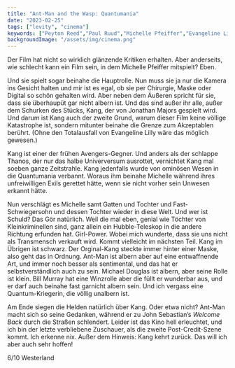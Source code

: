 ```yaml
---
title: "Ant-Man and the Wasp: Quantumania"
date: "2023-02-25"
tags: ["levity", "cinema"]
keywords: ["Peyton Reed","Paul Ruud","Michelle Pfeiffer","Evangeline Lilly","","Anthony Hopkins"]
backgroundImage: "/assets/img/cinema.png"
---
```

Der Film hat nicht so wirklich glänzende Kritiken erhalten. Aber anderseits, wie schlecht kann ein Film sein, in dem Michelle Pfeiffer mitspielt? Eben.

Und sie spielt sogar beinahe die Hauptrolle. Nun muss sie ja nur die Kamera ins Gesicht halten und mir ist es egal, ob sie per Chirurgie, Maske oder Digital so schön gehalten wird. Aber neben dem Äußeren spricht für sie, dass sie überhaupüt gar nicht albern ist. Und das sind außer ihr alle, außer dem Schurken des Stücks, Kang, der von Jonathan Majors gespielt wird. Und darum ist Kang auch der zweite Grund, warum dieser Film keine völlige Katastrophe ist, sondern mitunter beinahe die Grenze zum Akzeptablen berührt. (Ohne den Totalausfall von Evangeline Lilly wäre das möglich gewesen.)

Kang ist einer der frühen Avengers-Gegner. Und anders als der schlappe Thanos, der nur das halbe Univerversum ausrottet, vernichtet Kang mal soeben ganze Zeitstrahle. Kang jedenfalls wurde von ominösen Wesen in die Quantumania verbannt. Woraus ihm beinahe Michelle während ihres unfreiwilligen Exils gerettet hätte, wenn sie nicht vorher sein Unwesen erkannt hätte.

Nun verschlägt es Michelle samt Gatten und Tochter und Fast-Schwiegersohn und dessen Tochter wieder in diese Welt. Und wer ist Schuld? Das Gör natürlich. Weil die mal eben, genial wie Töchter von Kleinkriminellen sind, ganz allein ein Hubble-Teleskop in die andere Richtung erfunden hat. Girl-Power. Wobei mich wunderte, dass sie uns nicht als Transmensch verkauft wird. Kommt vielleicht im nächsten Teil. Kang im Übrigen ist schwarz. Der Orginal-Kang steckte immer hinter einer Maske, also geht das in Ordnung. Ant-Man ist albern aber auf eine entwaffnende Art, und immer noch besser als sentimental, und das hat er selbstverständlich auch zu sein. Michael Douglas ist albern, aber seine Rolle ist klein. Bill Murray hat eine Winzrolle aber die füllt er wunderbar aus, und er darf auch beinahe fast garnicht albern sein. Und ich vergass eine Quantum-Kriegerin, die völlig unalbern ist. 

Am Ende siegen die Helden natürlich über Kang. Oder etwa nicht? Ant-Man macht sich so seine Gedanken, während er zu John Sebastian’s *Welcome Back* durch die Straßen schlendert. Leider ist das Kino hell erleuchtet, und ich bin der letzte verbliebene Zuschauer, als die zweite Post-Credit-Szene kommt. Ich erkenne nix. Außer dem Hinweis: Kang kehrt zurück. Das will ich aber auch sehr hoffen!

6/10 Westerland